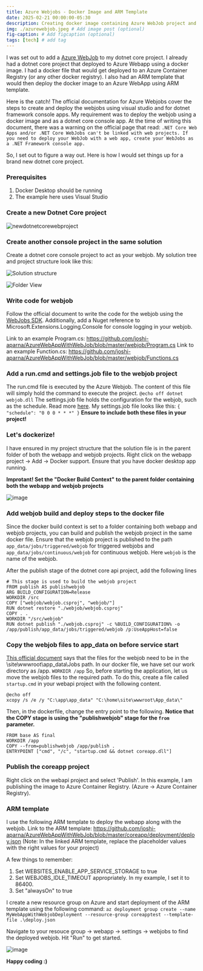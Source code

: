 ```yaml
---
title: Azure Webjobs - Docker Image and ARM Template
date: 2025-02-21 00:00:00-05:30
description: Creating docker image containing Azure WebJob project and deploying to Azure WebApp using ARM Template
img: ./azurewebjob.jpeg # Add image post (optional)
fig-caption: # Add figcaption (optional)
tags: [tech] # add tag
---
```

I was set out to add a [Azure WebJob](https://learn.microsoft.com/en-us/azure/app-service/webjobs-create?tabs=windowscode) to my dotnet core project. I already had a dotnet core project that deployed to Azure Webapp using a docker image. I had a docker file that would get deployed to an Azure Container Registry (or any other docker registry). I also had an ARM template that would then deploy the docker image to an Azure WebApp using ARM template.

Here is the catch! The official documentation for Azure Webjobs cover the steps to create and deploy the webjobs using visual studio and for dotnet framework console apps. My requirement was to deploy the webjob using a docker image and as a dotnet core console app. At the time of writing this document, there was a warning on the official page that read:
`
.NET Core Web Apps and/or .NET Core WebJobs can't be linked with web projects. If you need to deploy your WebJob with a web app, create your WebJobs as a .NET Framework console app.
`

So, I set out to figure a way out. Here is how I would set things up for a brand new dotnet core project. 

### Prerequisites
1. Docker Desktop should be running
2. The example here uses Visual Studio

### Create a new Dotnet Core project 
![newdotnetcorewebproject](https://github.com/user-attachments/assets/af753581-0a1a-4ccc-bfcb-df5324f1de95)

### Create another console project in the same solution
Create a dotnet core console project to act as your webjob. My solution tree and project structure look like this:

![Solution structure](https://github.com/user-attachments/assets/9a1ddba9-8c08-4213-925b-9d9fab8cc655)

![Folder View](https://github.com/user-attachments/assets/479f2f4b-542b-41aa-ad53-1528d52d478b)

### Write code for webjob
Follow the official document to write the code for the webjob using the [WebJobs SDK](https://learn.microsoft.com/en-us/azure/app-service/webjobs-sdk-get-started). Additionally, add a Nuget reference to Microsoft.Extensions.Logging.Console for console logging in your webjob.

Link to an example Program.cs: https://github.com/joshi-aparna/AzureWebAppWithWebJob/blob/master/webjob/Program.cs
Link to an example Function.cs: https://github.com/joshi-aparna/AzureWebAppWithWebJob/blob/master/webjob/Functions.cs

### Add a run.cmd and settings.job file to the webjob project
The run.cmd file is executed by the Azure Webjob. The content of this file will simply hold the command to execute the project.
`
@echo off
dotnet webjob.dll
`
The settings.job file holds the configuration for the webjob, such as the schedule. Read more [here](https://learn.microsoft.com/en-us/azure/app-service/webjobs-dotnet-deploy-vs#settingsjob-reference). My settings.job file looks like this:
`
{
  "schedule": "0 0 0 * * *"
}
`
**Ensure to include both these files in your project!**

### Let's dockerize!
I have ensured in my project structure that the solution file is in the parent folder of both the webapp and webjob projects. Right click on the webapp project -> Add -> Docker support.
Ensure that you have docker desktop app running.

**Improtant! Set the "Docker Build Context" to the parent folder containing both the webapp and webjob projects**

![image](https://github.com/user-attachments/assets/ba80da0b-a548-47c5-94c0-956b7ee1bdaf)

### Add webjob build and deploy steps to the docker file
Since the docker build context is set to a folder containing both webapp and webjob projects, you can build and publish the webjob project in the same docker file. Ensure that the webjob project is published to the path `app_data/jobs/triggered/webjob` for triggered webjobs and `app_data/jobs/continuous/webjob` for continuous webjob. Here `webjob` is the name of the webjob.

After the publish stage of the dotnet core api project, add the following lines
```
# This stage is used to build the webjob project
FROM publish AS publishwebjob
ARG BUILD_CONFIGURATION=Release
WORKDIR /src
COPY ["webjob/webjob.csproj", "webjob/"]
RUN dotnet restore "./webjob/webjob.csproj"
COPY . .
WORKDIR "/src/webjob"
RUN dotnet publish "./webjob.csproj" -c %BUILD_CONFIGURATION% -o /app/publish/app_data/jobs/triggered/webjob /p:UseAppHost=false
```

### Copy the webjob files to app_data on before service start
[This official document](https://learn.microsoft.com/en-us/azure/app-service/webjobs-create?tabs=windowscode#continuous-vs-triggered-webjobs) says that the files for the webjob need to be in the \site\wwwroot\app_data\Jobs path. In our docker file, we have set our work directory as /app.
`WORKDIR /app`
So, before starting the application, let us move the webjob files to the required path. To do this, create a file called `startup.cmd` in your webapi project with the following content. 
```
@echo off
xcopy /s /e /y "C:\app\app_data" "C:\home\site\wwwroot\App_data\"
```

Then, in the dockerfile, change the entry point to the following.
**Notice that the COPY stage is using the "publishwebjob" stage for the `from` parameter.**
```
FROM base AS final
WORKDIR /app
COPY --from=publishwebjob /app/publish .
ENTRYPOINT ["cmd", "/c", "startup.cmd && dotnet coreapp.dll"]
```

### Publish the coreapp project
Right click on the webapi project and select 'Publish'. In this example, I am publishing the image to Azure Container Registry. (Azure -> Azure Container Registry). 

### ARM template
I use the following ARM template to deploy the webapp along with the webjob. 
Link to the ARM template: https://github.com/joshi-aparna/AzureWebAppWithWebJob/blob/master/coreapp/deployment/deploy.json
(Note: In the linked ARM template, replace the placeholder values with the right values for your project)

A few things to remember:
1. Set WEBSITES_ENABLE_APP_SERVICE_STORAGE to true
2. Set WEBJOBS_IDLE_TIMEOUT appropriately. In my example, I set it to 86400.
3. Set "alwaysOn" to true

I create a new resource group on Azure and start deployment of the ARM template using the following command:
 `az deployment group create --name MyWebAppWithWebjobDeployment --resource-group coreapptest --template-file .\deploy.json`

Navigate to your resouce group -> webapp -> settings -> webjobs to find the deployed webjob. Hit "Run" to get started.


![image](https://github.com/user-attachments/assets/3b51e5a0-0553-49c7-a8ad-504fb7812cdf)


**Happy coding :)**

